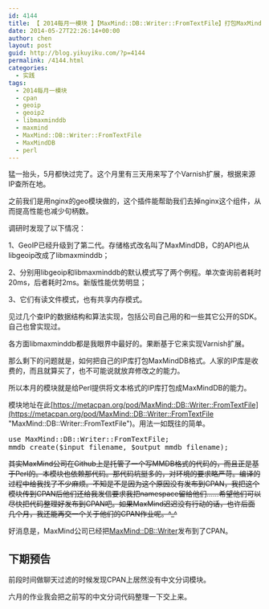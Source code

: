 ```yaml
---
id: 4144
title: 【 2014每月一模块 】【MaxMind::DB::Writer::FromTextFile】打包MaxMind格式的IP库
date: 2014-05-27T22:26:14+00:00
author: chen
layout: post
guid: http://blog.yikuyiku.com/?p=4144
permalink: /4144.html
categories:
  - 实践
tags:
  - 2014每月一模块
  - cpan
  - geoip
  - geoip2
  - libmaxminddb
  - maxmind
  - MaxMind::DB::Writer::FromTextFile
  - MaxMindDB
  - perl
---
```

猛一抬头，5月都快过完了。这个月里有三天用来写了个Varnish扩展，根据来源IP查所在地。

之前我们是用nginx的geo模块做的，这个插件能帮助我们去掉nginx这个组件，从而提高性能也减少句柄数。

调研时发现了以下情况：

1、GeoIP已经升级到了第二代。存储格式改名叫了MaxMindDB，C的API也从libgeoip改成了libmaxminddb；

2、分别用libgeoip和libmaxminddb的默认模式写了两个例程。单次查询前者耗时20ms，后者耗时2ms。新版性能优势明显；

3、它们有读文件模式，也有共享内存模式。

见过几个查IP的数据结构和算法实现，包括公司自己用的和一些其它公开的SDK。自己也曾实现过。

各方面libmaxminddb都是我眼界中最好的。果断基于它来实现Varnish扩展。

那么剩下的问题就是，如何把自己的IP库打包MaxMindDB格式。人家的IP库是收费的，而且就算买了，也不可能说就放弃修改之的能力。

所以本月的模块就是给Perl提供将文本格式的IP库打包成MaxMindDB的能力。

模块地址在此[https://metacpan.org/pod/MaxMind::DB::Writer::FromTextFile](https://metacpan.org/pod/MaxMind::DB::Writer::FromTextFile "MaxMind::DB::Writer::FromTextFile")。用法一如既往的简单。

<pre class="brush: perl">use MaxMind::DB::Writer::FromTextFile;
mmdb_create($input_filename, $output_mmdb_filename);
</pre>

<del datetime="2014-06-22T11:53:29+00:00">其实MaxMind公司在Github上是托管了一个写MMDB格式的代码的，而且正是基于Perl的。本模块也依赖那代码。那代码坑挺多的，对环境的要求略严苛。编译的过程中给我找了不少麻烦。不知是不是因为这个原因没有发布到CPAN，我把这个模块传到CPAN后他们还给我发信要求我把namespace留给他们……希望他们可以尽快把代码整理好发布到CPAN吧。如果MaxMind迟迟没有行动的话，也许后面几个月，我还能再交一个关于他们的CPAN作业呢。^_^</del>

好消息是，MaxMind公司已经把[MaxMind::DB::Writer](https://metacpan.org/pod/MaxMind::DB::Writer "MaxMind::DB::Writer")发布到了CPAN。

## 下期预告

前段时间做聊天过滤的时候发现CPAN上居然没有中文分词模块。

六月的作业我会把之前写的中文分词代码整理一下交上来。